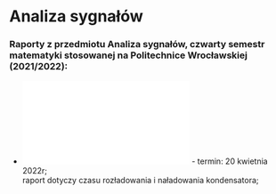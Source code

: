 # Analiza sygnałów
### Raporty z przedmiotu Analiza sygnałów, czwarty semestr matematyki stosowanej na Politechnice Wrocławskiej (2021/2022):
* **![pierwszy raport](Analiza_Sygnalow_Sprawozdanie_1.pdf)** - termin: 20 kwietnia 2022r; <br/> raport dotyczy czasu rozładowania i naładowania kondensatora;